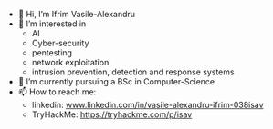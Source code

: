 - 👋 Hi, I’m Ifrim Vasile-Alexandru
- 👀 I’m interested in 
   * AI
   * Cyber-security
   * pentesting
   * network exploitation
   * intrusion prevention, detection and response systems
- 🌱 I’m currently pursuing a BSc in Computer-Science
- 📫 How to reach me:
    * linkedin: www.linkedin.com/in/vasile-alexandru-ifrim-038isav
    * TryHackMe: https://tryhackme.com/p/isav

<!---
vassia38/vassia38 is a ✨ special ✨ repository because its `README.md` (this file) appears on your GitHub profile.
You can click the Preview link to take a look at your changes.
--->
